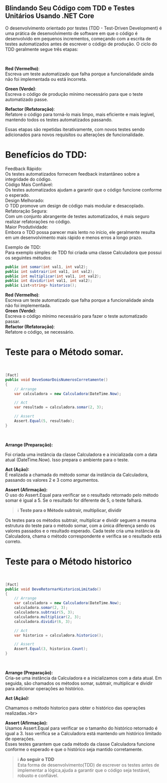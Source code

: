 ## Blindando Seu Código com TDD e Testes Unitários Usando .NET Core


<p>O desenvolvimento orientado por testes (TDD - Test-Driven Development) é uma prática de desenvolvimento de software em que o código é desenvolvido em pequenos incrementos, começando com a escrita de testes automatizados antes de escrever o código de produção. O ciclo do TDD geralmente segue três etapas:</p><br>

**Red (Vermelho)**:<br>
Escreva um teste automatizado que falha porque a funcionalidade ainda não foi implementada ou está incorreta.<br>

**Green (Verde)**:<br>
Escreva o código de produção mínimo necessário para que o teste automatizado passe.<br>

**Refactor (Refatoração)**:<br>
Refatore o código para torná-lo mais limpo, mais eficiente e mais legível, mantendo todos os testes automatizados passando.<br>

Essas etapas são repetidas iterativamente, com novos testes sendo adicionados para novos requisitos ou alterações de funcionalidade.

# Benefícios do TDD:<br>

 Feedback Rápido:<br>
Os testes automatizados fornecem feedback instantâneo sobre a integridade do código.<br>
 Código Mais Confiável:<br>
Os testes automatizados ajudam a garantir que o código funcione conforme o esperado.<br>
 Design Melhorado:<br> O TDD promove um design de código mais modular e desacoplado.<br>
 Refatoração Segura:<br> Com um conjunto abrangente de testes automatizados, é mais seguro realizar refatorações no código.<br>
 Maior Produtividade:<br> Embora o TDD possa parecer mais lento no início, ele geralmente resulta em um desenvolvimento mais rápido e menos erros a longo prazo.<br>

Exemplo de TDD:<br>
Para exemplo simples de TDD foi criada uma classe Calculadora que possui os seguintes métodos:<br>

```c#
public int somar(int val1, int val2);
public int subtrair(int val1, int val2);
public int multiplicar(int val1, int val2);
public int dividir(int val1, int val2);
public List<string> historico();
```   

**Red (Vermelho)**:<br>
Escreva um teste automatizado que falha porque a funcionalidade ainda não foi implementada.<br>
**Green (Verde)**:<br> Escreva o código mínimo necessário para fazer o teste automatizado passar.<br>
**Refactor (Refatoração)**:<br> Refatore o código, se necessário.


# Teste para o Método somar.
<br>

```c#
[Fact]
public void DeveSomarDoisNumerosCorretamente()
{
    // Arrange
    var calculadora = new Calculadora(DateTime.Now);

    // Act
    var resultado = calculadora.somar(2, 3);

    // Assert
    Assert.Equal(5, resultado);
}
```
<br>

**Arrange (Preparação):**<br>

Foi criada uma instância da classe Calculadora e a inicializada com a data atual (DateTime.Now). Isso prepara o ambiente para o teste.<br>

**Act (Ação):**<br>
É realizada a chamada do método somar da instância da Calculadora, passando os valores 2 e 3 como argumentos. <br>

**Assert (Afirmação):**<br>
O uso do Assert.Equal para verificar se o resultado retornado pelo método somar é igual a 5. Se o resultado for diferente de 5, o teste falhará.

> ℹ️ **Teste para o Método subtrair, multiplicar, dividir**<br>

Os testes para os métodos subtrair, multiplicar e dividir seguem a mesma estrutura do teste para o método somar, com a única diferença sendo os valores passados e o resultado esperado. Cada teste cria uma instância da Calculadora, chama o método correspondente e verifica se o resultado está correto.

# Teste para o Método historico
<br>

```c#
[Fact]
public void DeveRetornarHistoricoLimitado()
{
    // Arrange
    var calculadora = new Calculadora(DateTime.Now);
    calculadora.somar(2, 3);
    calculadora.subtrair(5, 3);
    calculadora.multiplicar(2, 3);
    calculadora.dividir(6, 3);

    // Act
    var historico = calculadora.historico();

    // Assert
    Assert.Equal(3, historico.Count);
}
```
<br>

**Arrange (Preparação):**<br>
Cria-se uma instância da Calculadora e a inicializamos com a data atual. Em seguida, são chamados os métodos somar, subtrair, multiplicar e dividir para adicionar operações ao histórico.<br>

**Act (Ação):**<br>

Chamamos o método historico para obter o histórico das operações realizadas.>br>

**Assert (Afirmação):**<br>
Usamos Assert.Equal para verificar se o tamanho do histórico retornado é igual a 3. Isso verifica se a Calculadora está mantendo um histórico limitado de operações.<br>
Esses testes garantem que cada método da classe Calculadora funcione conforme o esperado e que o histórico seja mantido corretamente.

> ℹ️ **Ao seguir o TDD**<br>
>  Esta forma de desenvolvimento(TDD) de escrever os testes antes de implementar a lógica,ajuda a garantir que o código seja testável, robusto e confiável.







